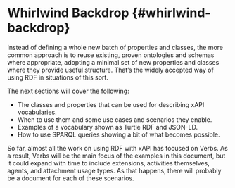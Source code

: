 # Whirlwind Backdrop {#whirlwind-backdrop}

Instead of defining a whole new batch of properties and classes, the more common approach is to reuse existing, proven ontologies and schemas where appropriate, adopting a minimal set of new properties and classes where they provide useful structure. That’s the widely accepted way of using RDF in situations of this sort.

The next sections will cover the following:

*   The classes and properties that can be used for describing xAPI vocabularies.
*   When to use them and some use cases and scenarios they enable.
*   Examples of a vocabulary shown as Turtle RDF and JSON-LD.
*   How to use SPARQL queries showing a bit of what becomes possible.

So far, almost all the work on using RDF with xAPI has focused on Verbs. As a result, Verbs will be the main focus of the examples in this document, but it could expand with time to include extensions, activities themselves, agents, and attachment usage types. As that happens, there will probably be a document for each of these scenarios.